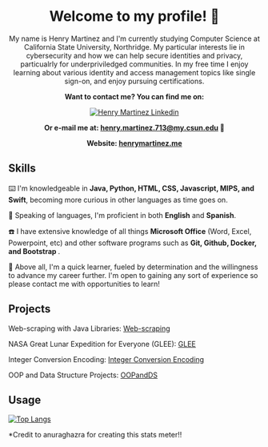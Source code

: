
<h1 align="center">
  Welcome to my profile! 👋
</h1>

<p align="center">
  My name is Henry Martinez and I'm currently studying Computer Science at California State University, Northridge. My particular interests lie in cybersecurity and how we can help secure identities and privacy, particualrly for underpriviledged communities. In my free time I enjoy learning about various identity and access management topics like single sign-on, and enjoy pursuing certifications. 
</P>

<p align="center">
  <strong>Want to contact me? You can find me on:</strong>
</p>

<div align="center">
  <a href="https://www.linkedin.com/in/hnrymrtnz/" align="center">
      <img alt="Henry Martinez Linkedin" src="https://img.shields.io/badge/LinkedIn-0077B5?style=for-the-badge&logo=linkedin&logoColor=white">
  </a>
</div>

<p></p>
<p align="center">
  <strong>Or e-mail me at: <a href="mailto:henry.martinez.713@my.csun.edu">henry.martinez.713@my.csun.edu</a> 📧
  </strong>
</p>

<p align="center">
  <strong>Website: <a href="https://henrymartinez.me">henrymartinez.me</a></strong>
</p>
<h2>
  Skills
</h2>

<p>
  ⌨️ I'm knowledgeable in <b>Java, Python, HTML, CSS, Javascript, MIPS, and Swift</b>, becoming more curious in other languages as time goes on.
</p>

<p>
  📘 Speaking of languages, I'm proficient in both <strong>English</strong> and <strong>Spanish</strong>.
</p>

<p>
  ☎️ I have extensive knowledge of all things <strong>Microsoft Office</Strong> (Word, Excel, Powerpoint, etc) and other software programs such as <b> Git, Github, Docker, and Bootstrap </b>.
</p>

<p>
  🌟 Above all, I'm a quick learner, fueled by determination and the willingness to advance my career further. I'm open to gaining any sort of experience so please contact me with opportunities to learn!
</p>

<h2>
  Projects
</h2>

<p>
  Web-scraping with Java Libraries: <a href="https://github.com/hnrymrtnz/billboardbirthday">Web-scraping</a>
</p>

<p>
  NASA Great Lunar Expedition for Everyone (GLEE): <a href="https://www.glee2023.org/">GLEE</a>
</p>

<p>
  Integer Conversion Encoding: <a href="https://github.com/smf-steve/integers-conversion-encoding">Integer Conversion Encoding</a>
</p>

<p>
  OOP and Data Structure Projects: <a href="https://github.com/hnrymrtnz/classrooms">OOPandDS</a>
</p>

<h2>
  Usage
</h2>

[![Top Langs](https://github-readme-stats.vercel.app/api/top-langs/?username=hnrymrtnz&layout=compact&theme=dracula)](https://github.com/hnrymrtnz/github-readme-stats)
<p>*Credit to anuraghazra for creating this stats meter!!</p>

  
